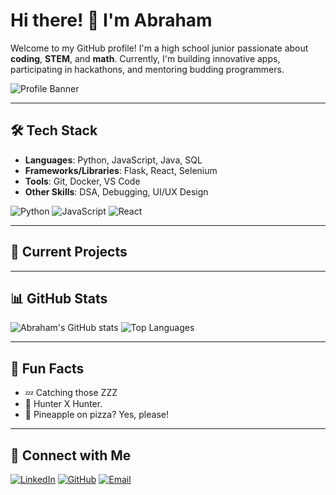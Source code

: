 # Hi there! 👋 I'm Abraham 

Welcome to my GitHub profile! I'm a high school junior passionate about **coding**, **STEM**, and **math**. Currently, I'm building innovative apps, participating in hackathons, and mentoring budding programmers.

![Profile Banner](https://your-banner-url-here.com)

---

## 🛠️ Tech Stack
- **Languages**: Python, JavaScript, Java, SQL
- **Frameworks/Libraries**: Flask, React, Selenium
- **Tools**: Git, Docker, VS Code
- **Other Skills**: DSA, Debugging, UI/UX Design

![Python](https://img.shields.io/badge/Python-3776AB?style=flat&logo=python&logoColor=white)
![JavaScript](https://img.shields.io/badge/JavaScript-F7DF1E?style=flat&logo=javascript&logoColor=black)
![React](https://img.shields.io/badge/React-61DAFB?style=flat&logo=react&logoColor=black)

---

## 🚧 Current Projects

---

## 📊 GitHub Stats
![Abraham's GitHub stats](https://github-readme-stats.vercel.app/api?username=AbyTed&show_icons=true&theme=radical)
![Top Languages](https://github-readme-stats.vercel.app/api/top-langs/?username=AbyTed&layout=compact&theme=radical)

---

## 🌟 Fun Facts
- 💤 Catching those ZZZ
- 🌌 Hunter X Hunter.
- 🍕 Pineapple on pizza? Yes, please!

---

## 🤝 Connect with Me
[![LinkedIn](https://img.shields.io/badge/LinkedIn-0077B5?style=flat&logo=linkedin&logoColor=white)](https://www.linkedin.com/in/your-profile/)
[![GitHub](https://img.shields.io/badge/GitHub-100000?style=flat&logo=github&logoColor=white)](https://github.com/username)
[![Email](https://img.shields.io/badge/Email-D14836?style=flat&logo=gmail&logoColor=white)](mailto:your-email@gmail.com)
